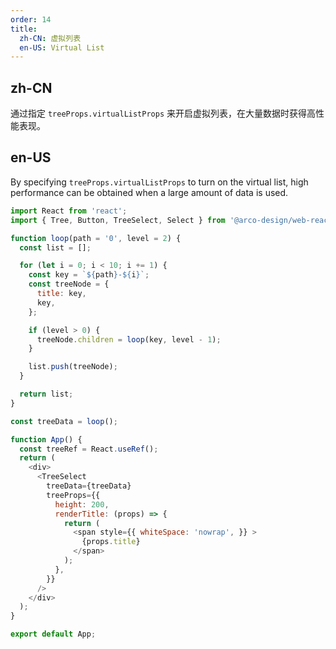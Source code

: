 ```yaml
---
order: 14
title:
  zh-CN: 虚拟列表
  en-US: Virtual List
---
```


## zh-CN

通过指定 `treeProps.virtualListProps` 来开启虚拟列表，在大量数据时获得高性能表现。

## en-US

By specifying `treeProps.virtualListProps` to turn on the virtual list, high performance can be obtained when a large amount of data is used.

```js
import React from 'react';
import { Tree, Button, TreeSelect, Select } from '@arco-design/web-react';

function loop(path = '0', level = 2) {
  const list = [];

  for (let i = 0; i < 10; i += 1) {
    const key = `${path}-${i}`;
    const treeNode = {
      title: key,
      key,
    };

    if (level > 0) {
      treeNode.children = loop(key, level - 1);
    }

    list.push(treeNode);
  }

  return list;
}

const treeData = loop();

function App() {
  const treeRef = React.useRef();
  return (
    <div>
      <TreeSelect
        treeData={treeData}
        treeProps={{
          height: 200,
          renderTitle: (props) => {
            return (
              <span style={{ whiteSpace: 'nowrap', }} >
                {props.title}
              </span>
            );
          },
        }}
      />
    </div>
  );
}

export default App;
```
